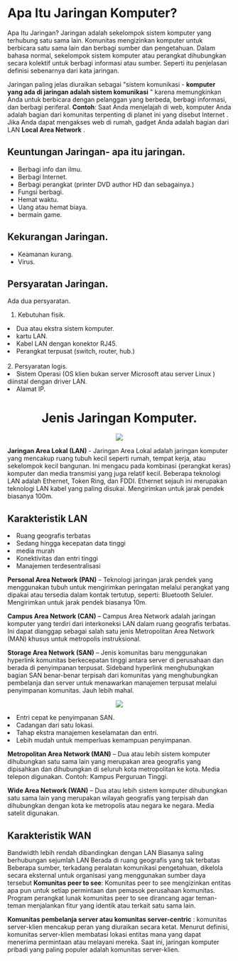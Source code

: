 # Apa Itu Jaringan Komputer?

Apa Itu Jaringan? Jaringan adalah sekelompok sistem komputer yang terhubung satu sama lain. Komunitas mengizinkan komputer untuk berbicara satu sama lain dan berbagi sumber dan pengetahuan. Dalam bahasa normal, sekelompok sistem komputer atau  perangkat dihubungkan secara kolektif untuk berbagi informasi atau sumber. Seperti itu penjelasan definisi sebenarnya dari kata jaringan.

Jaringan paling jelas diuraikan sebagai "sistem komunikasi - <b>komputer yang ada di jaringan adalah sistem komunikasi</b> " karena memungkinkan Anda untuk berbicara dengan pelanggan yang berbeda, berbagi informasi, dan berbagi periferal. <b>Contoh</b>:  Saat Anda menjelajah di web, komputer Anda adalah bagian dari komunitas terpenting di planet ini yang disebut Internet . Jika Anda dapat mengakses web di rumah, gadget Anda adalah bagian dari LAN <b>Local Area Network</b> .

## Keuntungan Jaringan- apa itu jaringan.
<ul>
<li>Berbagi info dan ilmu.</li>
<li>Berbagi Internet.<?li>
<li>Berbagi perangkat (printer DVD author HD dan sebagainya.)</li>
<li>Fungsi berbagi.</li>
<li>Hemat waktu.</li>
<li>Uang atau hemat biaya.</li>
<li>bermain game.</li>
</ul>

## Kekurangan Jaringan.
<ul>
<li>Keamanan kurang.</li>
<li>Virus.</li>
</ul>

## Persyaratan Jaringan.
Ada dua persyaratan.

1. Kebutuhan fisik.
<li>Dua atau ekstra sistem komputer.</li>
<li>kartu LAN.</li>
<li>Kabel LAN dengan konektor RJ45.</li>
<li>Perangkat terpusat (switch, router, hub.)</li>
<br>
2. Persyaratan logis.
<li>Sistem Operasi (OS klien bukan server Microsoft atau server Linux ) diinstal dengan driver LAN.</li>
<li>Alamat IP.</li>


<h1 align="center"> Jenis Jaringan Komputer. </h1>
<p align="center"><img src="https://drive.google.com/uc?export=view&id=1s7rreWKkx1zB-hAPaU_xbOfGNJgPzej-"></p>

<b>Jaringan Area Lokal (LAN)</b> -  Jaringan Area Lokal adalah jaringan komputer yang mencakup ruang tubuh kecil seperti rumah, tempat kerja, atau sekelompok kecil bangunan.
Ini mengacu pada kombinasi {perangkat keras} komputer dan media transmisi yang juga relatif kecil.
Beberapa teknologi LAN adalah Ethernet, Token Ring, dan FDDI. Ethernet sejauh ini merupakan teknologi LAN kabel yang paling disukai.
Mengirimkan untuk jarak pendek biasanya 100m.

## Karakteristik LAN

<li>Ruang geografis terbatas</li>
<li>Sedang hingga kecepatan data tinggi</li>
<li>media murah</li>
<li>Konektivitas dan entri tinggi</li>
<li>Manajemen terdesentralisasi</li>

<b>Personal Area Network (PAN)</b> – Teknologi jaringan jarak pendek yang menggunakan tubuh untuk mengirimkan peringatan melalui perangkat yang dipakai atau tersedia dalam kontak tertutup, seperti: Bluetooth Seluler.
Mengirimkan untuk jarak pendek biasanya 10m.

<b>Campus Area Network (CAN)</b> –   Campus Area Network adalah jaringan komputer yang terdiri dari interkoneksi LAN dalam ruang geografis terbatas. Ini dapat dianggap sebagai salah satu jenis Metropolitan Area Network (MAN) khusus untuk metropolis instruksional.

<b>Storage Area Network (SAN)</b> –   Jenis komunitas baru menggunakan hyperlink komunitas berkecepatan tinggi antara server di perusahaan dan berada di penyimpanan terpusat. Sideband hyperlink menghubungkan bagian SAN benar-benar terpisah dari komunitas yang menghubungkan pembelanja dan server untuk menawarkan manajemen terpusat melalui penyimpanan komunitas. Jauh lebih mahal.  

<p align="center"><img src="https://drive.google.com/uc?export=view&id=1wKZw-tkCpyCeBQWOh-CsqOEBJkHZRilo"></p>

<li>Entri cepat ke penyimpanan SAN.</li>
<li>Cadangan dari satu lokasi.</li>
<li>Tahap ekstra manajemen keselamatan dan entri.</li>
<li>Lebih mudah untuk memperluas kemampuan penyimpanan.</li>

<b>Metropolitan Area Network (MAN)</b> –  Dua atau lebih sistem komputer dihubungkan satu sama lain yang merupakan area geografis yang dipisahkan dan dihubungkan di seluruh kota metropolitan ke kota.
Media telepon digunakan.
Contoh:  Kampus Perguruan Tinggi.

<b>Wide Area Network (WAN)</b> – Dua atau lebih sistem komputer dihubungkan satu sama lain yang merupakan wilayah geografis yang terpisah dan dihubungkan dengan kota ke metropolis atau negara ke negara.
Media satelit digunakan.

## Karakteristik WAN
Bandwidth lebih rendah dibandingkan dengan LAN
Biasanya saling berhubungan sejumlah LAN
Berada di ruang geografis yang tak terbatas
Beberapa sumber, terkadang peralatan komunikasi pengetahuan, dikelola secara eksternal untuk organisasi yang menggunakan sumber daya tersebut
<b>Komunitas peer to see</b>: Komunitas   peer to see mengizinkan entitas apa pun untuk setiap permintaan dan pemasok perusahaan komunitas. Program perangkat lunak komunitas peer to see dirancang agar teman-teman menjalankan fitur yang identik atau terkait satu sama lain.

<b>Komunitas pembelanja server atau komunitas server-centric</b>  : komunitas server-klien mencakup peran yang diuraikan secara ketat. Menurut definisi, komunitas server-klien membatasi lokasi entitas mana yang dapat menerima permintaan atau melayani mereka. Saat ini, jaringan komputer pribadi yang paling populer adalah komunitas server-klien.

























